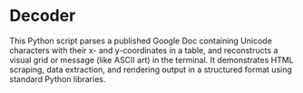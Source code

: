 # Decoder
This Python script parses a published Google Doc containing Unicode characters with their x- and y-coordinates in a table, and reconstructs a visual grid or message (like ASCII art) in the terminal. It demonstrates HTML scraping, data extraction, and rendering output in a structured format using standard Python libraries.
